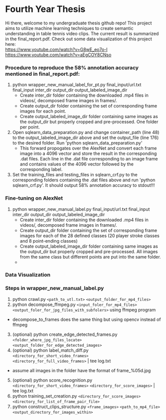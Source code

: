 Fourth Year Thesis
==========

Hi there, welcome to my undergraduate thesis github repo! This project aims to utilize machine learning techniques to create semantic understanding in table tennis video clips. The current result is summarized in the final_report.pdf. Check out some data visualization of this project here:  
https://www.youtube.com/watch?v=G8wE_eo7o-I  
https://www.youtube.com/watch?v=aEgCOY8CNso  


### Procedure to reproduce the 58% annotation accuracy mentioned in final_report.pdf:
1. python wrapper_new_manual_label_for_pt.py final_input/url.txt final_input inter_dir output_dir output_labeled_image_dir
   * Create inter_dir folder containing the downloaded .mp4 files in videos/, decomposed frame images in frames/.
   * Create output_dir folder containing the set of corresponding frame images for each point.
   * Create output_labeled_image_dir folder containing same images as the output_dir but properly cropped and pre-processed. One folder per point.
2. Open sqlearn_data_preparation.py and change container_path (line 48) to the output_labeled_image_dir above and set the output_file (line 176) to the desired folder. Run 'python sqlearn_data_preparation.py'
   * This forward propogates over the AlexNet and convert each frame image into a 4096 vector and store the result in the corresponding .dat files. Each line in the .dat file corresponding to an image frame and contains values of the 4096 vector followed by the corresponding label.
3. Set the training_files and testing_files in sqlearn_crf.py to the corresponding folders containing the .dat files above and run 'python sqlearn_crf.py'. It should output 58% annotation accuracy to stdout!!!


### Fine-tuning on AlexNet
1. python wrapper_new_manual_label.py final_input/url.txt final_input inter_dir output_dir output_labeled_image_dir
   * Create inter_dir folder containing the downloaded .mp4 files in videos/, decomposed frame images in frames/.
   * Create output_dir folder containing the set of corresponding frame images for each of the 28 defined classes (20 player stroke classes and 8 point-ending classes)
   * Create output_labeled_image_dir folder containing same images as the output_dir but properly cropped and pre-processed. All images from the same class but different points are put into the same folder.
   * 

### Data Visualization



### Steps in wrapper_new_manual_label.py
1. python crawl.py `<path_to_utl.txt>` `<output_folder_for_mp4_files>`
2. python decompose_ffmpeg.py `<input_foler_for_mp4_files>` `<output_foler_for_jpg_files_with_subfolers>` using ffmpeg program
  * decompose_to_frames does the same thing but using opencv instead of ffmpeg
3. (optional) python create_edge_detected_frames.py `<folder_where_jpg_files_locate>` `<output_folder_for_edge_detected_images>`
4. (optional) python label_match_diff.py `<directory_for_short_video_frames>` `<directory_for_full_video_frames>` | tee log.txt
  * assume all images in the folder have the format of frame_%05d.jpg
5. (optional) python score_recognition.py `<directory_for_short_video_frames>` `<directory_for_score_images>` | tee log.txt
6. python training_set_creation.py `<directory_for_score_images>` `<directory_for_list_of_frame_pair_file>`
6. python construct_clips_structure.py `<frame_images>` `<path_to_mp4_file>` `<output_directory_for_images_within>`
